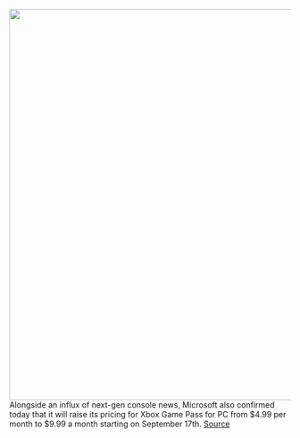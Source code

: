 <img src='https://cdn.vox-cdn.com/thumbor/6CHXufDDlThaSI6iK7AEsBndjAM=/0x0:2040x1360/1200x800/filters:focal(857x517:1183x843)/cdn.vox-cdn.com/uploads/chorus_image/image/67379878/acastro_190530_1777_xbox_0003.0.0.jpg' width='700px' /><br/>
Alongside an influx of next-gen console news, Microsoft also confirmed today that it will raise its pricing for Xbox Game Pass for PC from $4.99 per month to $9.99 a month starting on September 17th.
<a href='https://www.theverge.com/2020/9/9/21429922/xbox-game-pass-for-pc-price-increase-september-17'> Source <a/>